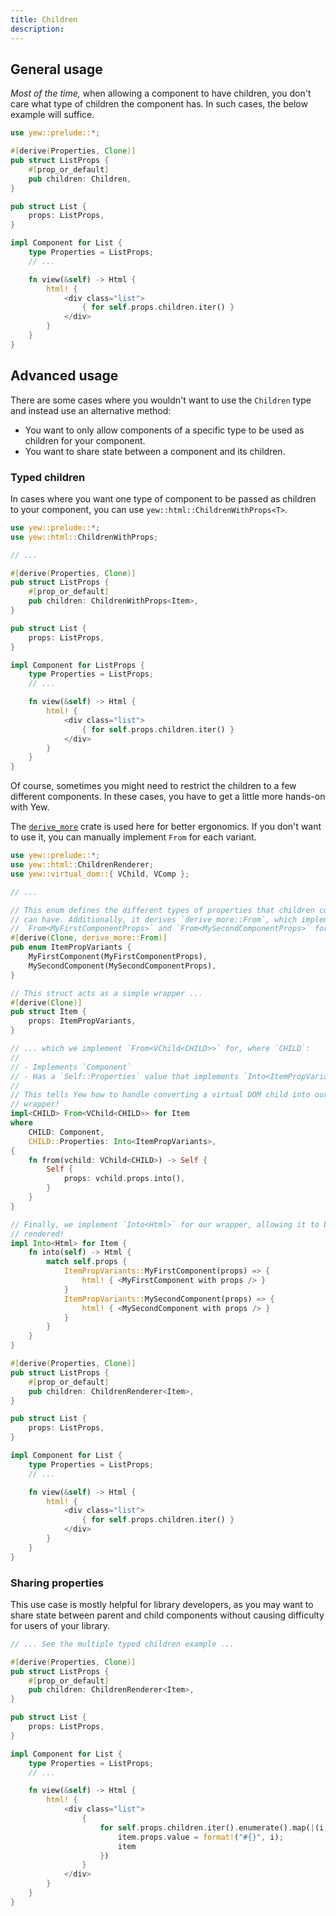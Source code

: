 ```yaml
---
title: Children
description: 
---
```


## General usage

_Most of the time,_ when allowing a component to have children, you don't care 
what type of children the component has. In such cases, the below example will
suffice.

```rust
use yew::prelude::*;

#[derive(Properties, Clone)]
pub struct ListProps {
    #[prop_or_default]
    pub children: Children,
}

pub struct List {
    props: ListProps,
}

impl Component for List {
    type Properties = ListProps;
    // ...

    fn view(&self) -> Html {
        html! {
            <div class="list">
                { for self.props.children.iter() }
            </div>
        }
    }
}
```

## Advanced usage

There are some cases where you wouldn't want to use the `Children` type
and instead use an alternative method:

 - You want to only allow components of a specific type to be used as children for your component.
 - You want to share state between a component and its children.

### Typed children

In cases where you want one type of component to be passed as children to your component,
you can use `yew::html::ChildrenWithProps<T>`.

```rust
use yew::prelude::*;
use yew::html::ChildrenWithProps;

// ...

#[derive(Properties, Clone)]
pub struct ListProps {
    #[prop_or_default]
    pub children: ChildrenWithProps<Item>,
}

pub struct List {
    props: ListProps,
}

impl Component for ListProps {
    type Properties = ListProps;
    // ...

    fn view(&self) -> Html {
        html! {
            <div class="list">
                { for self.props.children.iter() }
            </div>
        }
    }
}
```

Of course, sometimes you might need to restrict the children to a few different
components. In these cases, you have to get a little more hands-on with Yew.

The [`derive_more`](https://github.com/JelteF/derive_more) crate is used here for better ergonomics. If you don't want
to use it, you can manually implement `From` for each variant.

```rust
use yew::prelude::*;
use yew::html::ChildrenRenderer;
use yew::virtual_dom::{ VChild, VComp };

// ...

// This enum defines the different types of properties that children components
// can have. Additionally, it derives `derive_more::From`, which implements 
// `From<MyFirstComponentProps>` and `From<MySecondComponentProps>` for us!
#[derive(Clone, derive_more::From)]
pub enum ItemPropVariants {
    MyFirstComponent(MyFirstComponentProps),
    MySecondComponent(MySecondComponentProps),
}

// This struct acts as a simple wrapper ...
#[derive(Clone)]
pub struct Item {
    props: ItemPropVariants,
}

// ... which we implement `From<VChild<CHILD>>` for, where `CHILD`:
//
// - Implements `Component`
// - Has a `Self::Properties` value that implements `Into<ItemPropVariants>`.
// 
// This tells Yew how to handle converting a virtual DOM child into our
// wrapper!
impl<CHILD> From<VChild<CHILD>> for Item
where
    CHILD: Component,
    CHILD::Properties: Into<ItemPropVariants>,
{
    fn from(vchild: VChild<CHILD>) -> Self {
        Self {
            props: vchild.props.into(),
        }
    }
}

// Finally, we implement `Into<Html>` for our wrapper, allowing it to be
// rendered!
impl Into<Html> for Item {
    fn into(self) -> Html {
        match self.props {
            ItemPropVariants::MyFirstComponent(props) => {
                html! { <MyFirstComponent with props /> }
            }
            ItemPropVariants::MySecondComponent(props) => {
                html! { <MySecondComponent with props /> }
            }
        }
    }
}

#[derive(Properties, Clone)]
pub struct ListProps {
    #[prop_or_default]
    pub children: ChildrenRenderer<Item>,
}

pub struct List {
    props: ListProps,
}

impl Component for List {
    type Properties = ListProps;
    // ...

    fn view(&self) -> Html {
        html! {
            <div class="list">
                { for self.props.children.iter() }
            </div>
        }
    }
}
```

### Sharing properties

This use case is mostly helpful for library developers, as you may want to
share state between parent and child components without causing difficulty for
users of your library.

```rust
// ... See the multiple typed children example ...

#[derive(Properties, Clone)]
pub struct ListProps {
    #[prop_or_default]
    pub children: ChildrenRenderer<Item>,
}

pub struct List {
    props: ListProps,
}

impl Component for List {
    type Properties = ListProps;
    // ...

    fn view(&self) -> Html {
        html! {
            <div class="list">
                {
                    for self.props.children.iter().enumerate().map(|(i, mut item)| {
                        item.props.value = format!("#{}", i);
                        item
                    })
                }
            </div>
        }
    }
}
```
